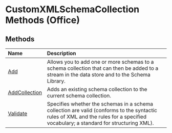 
# CustomXMLSchemaCollection Methods (Office)

## Methods



|**Name**|**Description**|
|:-----|:-----|
| [Add](d5df782b-0e8b-e827-4cb4-40ddb9731e9b.md)|Allows you to add one or more schemas to a schema collection that can then be added to a stream in the data store and to the Schema Library. |
| [AddCollection](d3b49c57-9a5b-9b5b-0003-d09240d227c1.md)|Adds an existing schema collection to the current schema collection. |
| [Validate](c1358676-9df7-83fe-1b6c-8ef70f9d9c4b.md)|Specifies whether the schemas in a schema collection are valid (conforms to the syntactic rules of XML and the rules for a specified vocabulary; a standard for structuring XML).|
